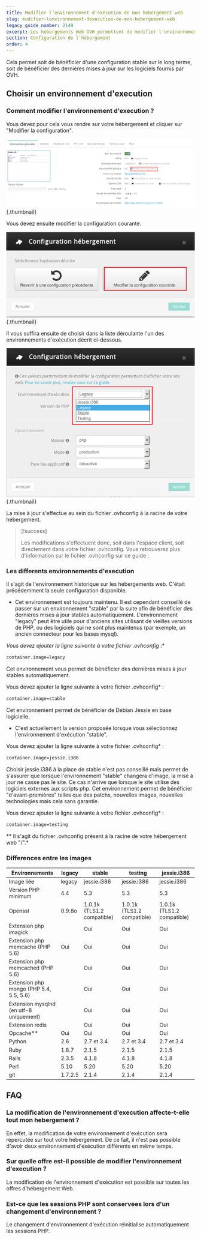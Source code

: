 ```yaml
---
title: Modifier l’environnement d’execution de mon hebergement web
slug: modifier-lenvironnement-dexecution-de-mon-hebergement-web
legacy_guide_number: 2149
excerpt: Les hebergements Web OVH permettent de modifier l'environnement d'execution dans lequel tourne votre site web.
section: Configuration de l'hébergement
order: 4
---
```


Cela permet soit de bénéficier d'une configuration stable sur le long terme, soit de bénéficier des dernières mises à jour sur les logiciels fournis par OVH.


## Choisir un environnement d'execution

### Comment modifier l'environnement d'execution ?
Vous devez pour cela vous rendre sur votre hébergement et cliquer sur "Modifier la configuration".


![hosting](images/4127.png){.thumbnail}

Vous devez ensuite modifier la configuration courante.


![hosting](images/4128.png){.thumbnail}

Il vous suffira ensuite de choisir dans la liste déroulante l'un des environnements d'exécution décrit ci-dessous.


![hosting](images/4129.png){.thumbnail}

La mise à jour s'effectue au sein du fichier .ovhconfig à la racine de votre hébergement.



> [!success]
>
> Les modifications s'effectuent donc, soit dans l'espace client, soit directement
> dans votre fichier .ovhconfig.
> Vous retrouverez plus d'information sur le fichier .ovhconfig sur ce guide :
> []({legacy}1207)
> 


### Les differents environnements d'execution
Il s'agit de l'environnement historique sur les hébergements web. C'était précédemment la seule configuration disponible.

- Cet environnement est toujours maintenu. Il est cependant conseillé de passer sur un environnement "stable" par la suite afin de bénéficier des dernières mises à jour stables automatiquement. L'environnement "legacy" peut être utile pour d'anciens sites utilisant de vieilles versions de PHP, ou des logiciels qui ne sont plus maintenus (par exemple, un ancien connecteur pour les bases mysql).

*Vous devez ajouter la ligne suivante à votre fichier .ovhconfig* :*


```bash
container.image=legacy
```

Cet environnement vous permet de bénéficier des dernières mises à jour stables automatiquement.

Vous devez ajouter la ligne suivante à votre fichier .ovhconfig* :


```bash
container.image=stable
```

Cet environnement permet de bénéficier de Debian Jessie en base logicielle.

- C'est actuellement la version proposée lorsque vous sélectionnez l'environnement d'exécution "stable".

Vous devez ajouter la ligne suivante à votre fichier .ovhconfig* :


```bash
container.image=jessie.i386
```

Choisir jessie.i386 à la place de stable n'est pas conseillé mais permet de s'assurer que lorsque l'environnement "stable" changera d'image, la mise à jour ne casse pas le site. Ce cas n'arrive que lorsque le site utilise des logiciels externes aux scripts php. Cet environnement permet de bénéficier "d'avant-premières" telles que des patchs, nouvelles images, nouvelles technologies mais cela sans garantie.

Vous devez ajouter la ligne suivante à votre fichier .ovhconfig* :


```bash
container.image=testing
```

** Il s'agit du fichier .ovhconfig présent à la racine de votre hébergement web "/".*


### Differences entre les images
|Environnements|legacy|stable|testing|jessie.i386|
|---|---|---|---|---|
|Image liée|legacy|jessie.i386|jessie.i386|jessie.i386|
|Version PHP minimum|4.4|5.3|5.3|5.3|
|Openssl|0.9.8o|1.0.1k (TLS1.2 compatible)|1.0.1k (TLS1.2 compatible)|1.0.1k (TLS1.2 compatible)|
|Extension php imagick|| Oui | Oui | Oui |
|Extension php memcache (PHP 5.6)| Oui | Oui | Oui | Oui |
|Extension php memcached (PHP 5.6)|| Oui | Oui | Oui |
|Extension php mongo (PHP 5.4, 5.5, 5.6)|| Oui | Oui | Oui |
|Extension mysqlnd (en utf-8 uniquement)|| Oui | Oui | Oui |
|Extension redis|| Oui | Oui | Oui |
|Opcache**| Oui | Oui | Oui | Oui |
|Python|2.6|2.7 et 3.4|2.7 et 3.4|2.7 et 3.4|
|Ruby|1.8.7|2.1.5|2.1.5|2.1.5|
|Rails|2.3.5|4.1.8|4.1.8|4.1.8|
|Perl|5.10|5.20|5.20|5.20|
|git|1.7.2.5|2.1.4|2.1.4|2.1.4|


## FAQ

### La modification de l'environnement d'execution affecte-t-elle tout mon hebergement ?
En effet, la modification de votre environnement d'exécution sera répercutée sur tout votre hébergement. De ce fait, il n'est pas possible d'avoir deux environnement d'exécution différents en même temps.


### Sur quelle offre est-il possible de modifier l'environnement d'execution ?
La modification de l'environnement d'exécution est possible sur toutes les offres d'hébergement Web.


### Est-ce que les sessions PHP sont conservees lors d'un changement d'environnement ?
Le changement d'environnement d'exécution réinitialise automatiquement les sessions PHP.